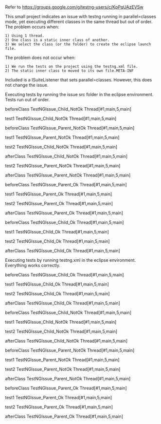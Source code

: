 Refer to https://groups.google.com/g/testng-users/c/KpPqUAzEVSw

This small project indicates an issue with testng running in parallel=classes mode, yet executing different classes in the same
thread but out of order. The problem occurs when:

	1) Using 1 thread.
	2) One class is a static inner class of another.
	3) We select the class (or the folder) to create the eclipse launch file.

The problem does not occur when:

	1) We run the tests on the project using the testng.xml file.
	2) The static inner class to moved to its own file.META-INF
	

Included is a ISuiteListener that sets parallel=classes. However, this does not change the issue.


Executing tests by running the issue src folder in the eclipse environment. Tests run out of order.

beforeClass TestNGIssue_Child_NotOk Thread[#1,main,5,main]

test1 TestNGIssue_Child_NotOk Thread[#1,main,5,main]

beforeClass TestNGIssue_Parent_NotOk Thread[#1,main,5,main]

test1 TestNGIssue_Parent_NotOk Thread[#1,main,5,main]

test2 TestNGIssue_Child_NotOk Thread[#1,main,5,main]

afterClass TestNGIssue_Child_NotOk Thread[#1,main,5,main]

test2 TestNGIssue_Parent_NotOk Thread[#1,main,5,main]

afterClass TestNGIssue_Parent_NotOk Thread[#1,main,5,main]

beforeClass TestNGIssue_Parent_Ok Thread[#1,main,5,main]

test1 TestNGIssue_Parent_Ok Thread[#1,main,5,main]

test2 TestNGIssue_Parent_Ok Thread[#1,main,5,main]

afterClass TestNGIssue_Parent_Ok Thread[#1,main,5,main]

beforeClass TestNGIssue_Child_Ok Thread[#1,main,5,main]

test1 TestNGIssue_Child_Ok Thread[#1,main,5,main]

test2 TestNGIssue_Child_Ok Thread[#1,main,5,main]

afterClass TestNGIssue_Child_Ok Thread[#1,main,5,main]





Executing tests by running testng.xml in the eclipse environment. Everything works correctly.

beforeClass TestNGIssue_Child_Ok Thread[#1,main,5,main]

test1 TestNGIssue_Child_Ok Thread[#1,main,5,main]

test2 TestNGIssue_Child_Ok Thread[#1,main,5,main]

afterClass TestNGIssue_Child_Ok Thread[#1,main,5,main]

beforeClass TestNGIssue_Child_NotOk Thread[#1,main,5,main]

test1 TestNGIssue_Child_NotOk Thread[#1,main,5,main]

test2 TestNGIssue_Child_NotOk Thread[#1,main,5,main]

afterClass TestNGIssue_Child_NotOk Thread[#1,main,5,main]

beforeClass TestNGIssue_Parent_NotOk Thread[#1,main,5,main]

test1 TestNGIssue_Parent_NotOk Thread[#1,main,5,main]

test2 TestNGIssue_Parent_NotOk Thread[#1,main,5,main]

afterClass TestNGIssue_Parent_NotOk Thread[#1,main,5,main]

beforeClass TestNGIssue_Parent_Ok Thread[#1,main,5,main]

test1 TestNGIssue_Parent_Ok Thread[#1,main,5,main]

test2 TestNGIssue_Parent_Ok Thread[#1,main,5,main]

afterClass TestNGIssue_Parent_Ok Thread[#1,main,5,main]
